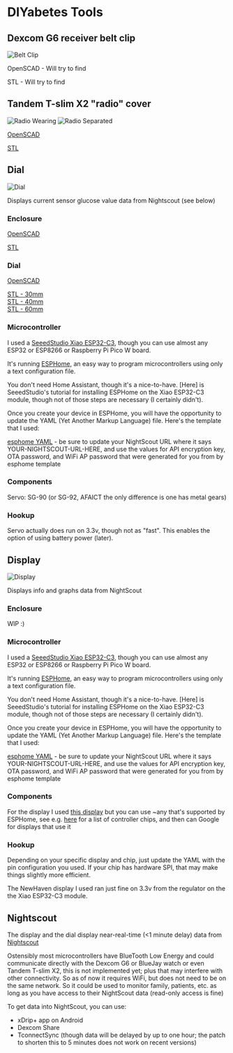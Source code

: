 # DIYabetes Tools

## Dexcom G6 receiver belt clip

<!--![Belt Clip](https://bucket.diyabetes.org/Belt%20Clip.jpg){: title="hi" } -->
<img alt="Belt Clip" src="https://bucket.diyabetes.org/Belt%20Clip.jpg" style="max-width: 50%;">

OpenSCAD - Will try to find

STL - Will try to find


## Tandem T-slim X2 "radio" cover

<!--![Radio Wearing](https://bucket.diyabetes.org/Radio%20Wearing.jpg)-->
<img alt="Radio Wearing" src="https://bucket.diyabetes.org/Radio%20Wearing.jpg" style="max-width: 50%;">

<!-- 
![Radio Separate](https://bucket.diyabetes.org/Radio%20Separated.jpg) -->
<img alt="Radio Separated" src="https://bucket.diyabetes.org/Radio%20Separated.jpg" style="max-width: 50%;">

[OpenSCAD](tslim_radio_facade_r2.scad)

[STL](tslim_radio_facade_r5.stl)

## Dial

<!-- ![Dial](https://bucket.diyabetes.org/Dial.jpg) -->
<img alt="Dial" src="https://bucket.diyabetes.org/Dial.jpg" style="max-width: 50%;">

Displays current sensor glucose value data from Nightscout (see below)


### Enclosure

[OpenSCAD](servo_holder.scad)

[STL](servo_holder_2_5mm.stl)

### Dial

[OpenSCAD](servo_arm.scad)

[STL - 30mm](servo_arm_30.stl)  
[STL - 40mm](servo_arm_40.stl)  
[STL - 60mm](servo_arm_60.stl)

### Microcontroller

I used a [SeeedStudio Xiao ESP32-C3](https://www.seeedstudio.com/Seeed-XIAO-ESP32C3-p-5431.html), though you can use almost any ESP32 or ESP8266 or Raspberry Pi Pico W board.

It's running [ESPHome](https://esphome.io/), an easy way to program microcontrollers using only a text configuration file.

You don't need Home Assistant, though it's a nice-to-have. [Here] is SeeedStudio's tutorial for installing ESPHome on the Xiao ESP32-C3 module, though not of those steps are necessary (I certainly didn't).

Once you create your device in ESPHome, you will have the opportunity to update the YAML (Yet Another Markup Language) file. Here's the template that I used:

[esphome YAML](esp32c3-servodial.yaml) - be sure to update your NightScout URL where it says YOUR-NIGHTSCOUT-URL-HERE, and use the values for API encryption key, OTA password, and WiFi AP password that were generated for you from by esphome template

### Components

Servo: SG-90 (or SG-92, AFAICT the only difference is one has metal gears)

### Hookup

Servo actually does run on 3.3v, though not as "fast". This enables the option of using battery power (later).

## Display

<!-- ![Display](https://bucket.diyabetes.org/Display.jpg) -->
<img alt="Display" src="https://bucket.diyabetes.org/Display.jpg" style="max-width: 50%;">

Displays info and graphs data from NightScout

### Enclosure

WIP :)

### Microcontroller

I used a [SeeedStudio Xiao ESP32-C3](https://www.seeedstudio.com/Seeed-XIAO-ESP32C3-p-5431.html), though you can use almost any ESP32 or ESP8266 or Raspberry Pi Pico W board.

It's running [ESPHome](https://esphome.io/), an easy way to program microcontrollers using only a text configuration file.

You don't need Home Assistant, though it's a nice-to-have. [Here] is SeeedStudio's tutorial for installing ESPHome on the Xiao ESP32-C3 module, though not of those steps are necessary (I certainly didn't).

Once you create your device in ESPHome, you will have the opportunity to update the YAML (Yet Another Markup Language) file. Here's the template that I used:

[esphome YAML](esp32c3-display.yaml) - be sure to update your NightScout URL where it says YOUR-NIGHTSCOUT-URL-HERE, and use the values for API encryption key, OTA password, and WiFi AP password that were generated for you from by esphome template

### Components

For the display I used [this display](https://newhavendisplay.com/3-12-inch-blue-graphic-oled-module/) but you can use ~any that's supported by ESPHome, see e.g. [here](https://esphome.io/components/display/index.html#see-also) for a list of controller chips, and then can Google for displays that use it

### Hookup

Depending on your specific display and chip, just update the YAML with the pin configuration you used. If your chip has hardware SPI, that may make things slightly more efficient.

The NewHaven display I used ran just fine on 3.3v from the regulator on the the Xiao ESP32-C3 module.

## Nightscout

The display and the dial display near-real-time (<1 minute delay) data from [Nightscout](http://www.nightscout.info/)

Ostensibly most microcontrollers have BlueTooth Low Energy and could communicate directly with the Dexcom G6 or BlueJay watch or even Tandem T-slim X2, this is not implemented yet; plus that may interfere with other connectivity. So as of now it requires WiFi, but does not need to be on the same network. So it could be used to monitor family, patients, etc. as long as you have access to their NightScout data (read-only access is fine)

To get data into NightScout, you can use:
 - xDrip+ app on Android
 - Dexcom Share
 - TconnectSync (though data will be delayed by up to one hour; the patch to shorten this to 5 minutes does not work on recent versions)
